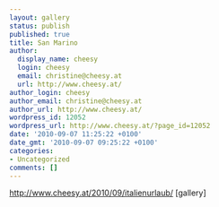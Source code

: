 ```yaml
---
layout: gallery
status: publish
published: true
title: San Marino
author:
  display_name: cheesy
  login: cheesy
  email: christine@cheesy.at
  url: http://www.cheesy.at/
author_login: cheesy
author_email: christine@cheesy.at
author_url: http://www.cheesy.at/
wordpress_id: 12052
wordpress_url: http://www.cheesy.at/?page_id=12052
date: '2010-09-07 11:25:22 +0100'
date_gmt: '2010-09-07 09:25:22 +0100'
categories:
- Uncategorized
comments: []
---
```

http://www.cheesy.at/2010/09/italienurlaub/
[gallery]<!--:-->
